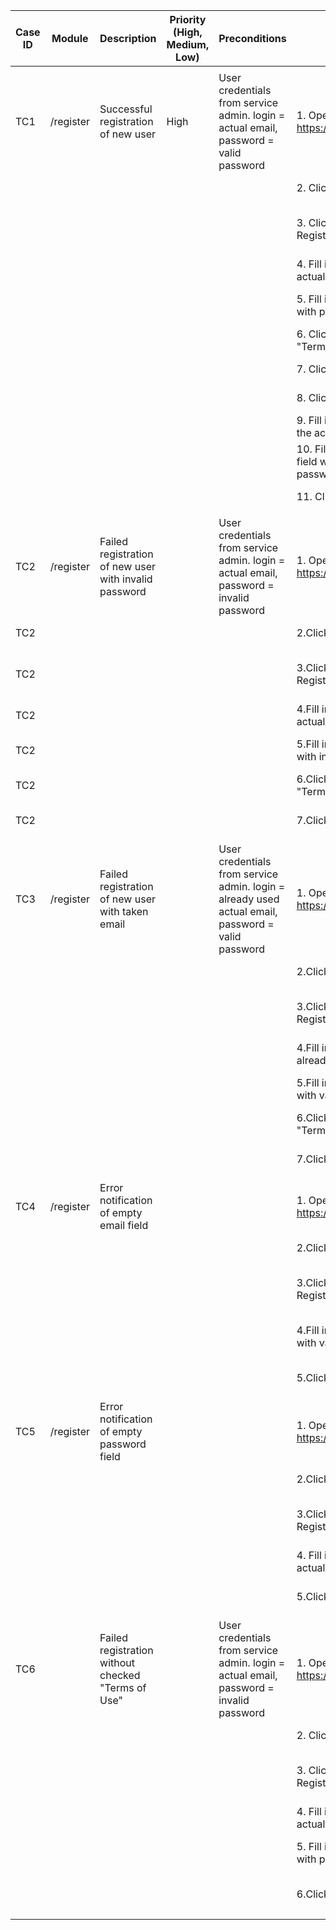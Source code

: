 | Case ID | Module    | Description                                           | Priority (High, Medium, Low) | Preconditions                                                                                     | Steps                                                | Expected Result                                                                   | Link to Report |
|---------|-----------|-------------------------------------------------------|------------------------------|---------------------------------------------------------------------------------------------------|------------------------------------------------------|-----------------------------------------------------------------------------------|----------------|
|         |           |                                                       |                              |                                                                                                   |                                                      |                                                                                   |                |
| TC1     | /register | Successful registration of new user                   | High                         | User credentials from service admin. login = actual email, password = valid password              | 1. Open https://oblache.areso.pro/                   | 1. Page https://oblache.areso.pro/ is opened                                      |                |
|         |           |                                                       |                              |                                                                                                   | 2. Click "Register" button                           | 2. Registration form is opened                                                    |                |
|         |           |                                                       |                              |                                                                                                   | 3. Click "Register" tab in Registration form         | 3. Registration form with checkbox "Terms of Use" and "Register" button is opened |                |
|         |           |                                                       |                              |                                                                                                   | 4. Fill in "Email" field with actual user email      | 4. Inputted email is displayed in "Email" field                                   |                |
|         |           |                                                       |                              |                                                                                                   | 5. Fill in "Password" field with password            | 5. Password-mask is displayed in "Password" field                                 |                |
|         |           |                                                       |                              |                                                                                                   | 6. Click on checkbox "Terms of Use"                  | 6. Checkbox is checked                                                            |                |
|         |           |                                                       |                              |                                                                                                   | 7. Click "Register" button                           | 7. Message "registered successfully" is displayed                                 |                |
|         |           |                                                       |                              |                                                                                                   | 8. Click "Login" tab                                 | 8. Login form with "Login" button is opened                                       |                |
|         |           |                                                       |                              |                                                                                                   | 9. Fill in "Email" field with the actual email       | 9. Inputted email is displayed in "Email" field                                   |                |
|         |           |                                                       |                              |                                                                                                   | 10. Fill in "Password" field with the valid password | 10. Password-mask is displayed in "Password" field                                |                |
|         |           |                                                       |                              |                                                                                                   | 11. Click "Login" button                             | 11. Status page with filled in email is opened                                    |                |
|         |           |                                                       |                              |                                                                                                   |                                                      |                                                                                   |                |
| TC2     | /register | Failed registration of new user with invalid password |                              | User credentials from service admin. login = actual email, password = invalid password            | 1. Open https://oblache.areso.pro/                   | 1. Page https://oblache.areso.pro/ is opened                                      |                |
| TC2     |           |                                                       |                              |                                                                                                   | 2.Click "Register" button.                           | 2. Registration form is opened                                                    |                |
| TC2     |           |                                                       |                              |                                                                                                   | 3.Click "Register" tab in Registration form.         | 3. Registration form with checkbox "Terms of Use" and "Register" button is opened |                |
| TC2     |           |                                                       |                              |                                                                                                   | 4.Fill in "Email" field with actual user email.      | 4. Inputted email is displayed in "Email" field                                   |                |
| TC2     |           |                                                       |                              |                                                                                                   | 5.Fill in "Password" field with invalid password.    | 5. Password-mask is displayed in "Password" field                                 |                |
| TC2     |           |                                                       |                              |                                                                                                   | 6.Click on checkbox "Terms of Use".                  | 6. Checkbox is checked                                                            |                |
| TC2     |           |                                                       |                              |                                                                                                   | 7.Click "Register" button.                           | 7. Message "Registration failed. The email is taken" is displayed                 |                |
| TC3     | /register | Failed registration of new user with taken email      |                              | User credentials from service admin. login = already used actual email, password = valid password | 1. Open https://oblache.areso.pro/                   | 1. Page https://oblache.areso.pro/ is opened                                      |                |
|         |           |                                                       |                              |                                                                                                   | 2.Click "Register" button.                           | 2. Registration form is opened                                                    |                |
|         |           |                                                       |                              |                                                                                                   | 3.Click "Register" tab in Registration form.         | 3. Registration form with checkbox "Terms of Use" and "Register" button is opened |                |
|         |           |                                                       |                              |                                                                                                   | 4.Fill in "Email" field with already taken email.    | 4. Inputted email is displayed in "Email" field                                   |                |
|         |           |                                                       |                              |                                                                                                   | 5.Fill in "Password" field with valid password.      | 5. Password-mask is displayed in "Password" field                                 |                |
|         |           |                                                       |                              |                                                                                                   | 6.Click on checkbox "Terms of Use".                  | 6. Checkbox is checked                                                            |                |
|         |           |                                                       |                              |                                                                                                   | 7.Click "Register" button.                           | 7. Message "Registration failed. The email is taken" is displayed                 |                |
| TC4     | /register | Error notification of empty email field               |                              |                                                                                                   | 1. Open https://oblache.areso.pro/                   | 1. Page https://oblache.areso.pro/ is opened                                      |                |
|         |           |                                                       |                              |                                                                                                   | 2.Click "Register" button.                           | 2. Registration form is opened                                                    |                |
|         |           |                                                       |                              |                                                                                                   | 3.Click "Register" tab in Registration form.         | 3. Registration form with checkbox "Terms of Use" and "Register" button is opened |                |
|         |           |                                                       |                              |                                                                                                   | 4.Fill in "Password" field with valid password.      | 4. Password-mask is displayed in "Password" field                                 |                |
|         |           |                                                       |                              |                                                                                                   | 5.Click "Register" button.                           | 5. Error notification to fill the email field is displayed                        |                |
| TC5     | /register | Error notification of empty password field            |                              |                                                                                                   | 1. Open https://oblache.areso.pro/                   | 1. Page https://oblache.areso.pro/ is opened                                      |                |
|         |           |                                                       |                              |                                                                                                   | 2.Click "Register" button.                           | 2. Registration form is opened                                                    |                |
|         |           |                                                       |                              |                                                                                                   | 3.Click "Register" tab in Registration form.         | 3. Registration form with checkbox "Terms of Use" and "Register" button is opened |                |
|         |           |                                                       |                              |                                                                                                   | 4. Fill in "Email" field with actual user email      | 4. Inputted email is displayed in "Email" field                                   |                |
|         |           |                                                       |                              |                                                                                                   | 5.Click "Register" button.                           | 5. Error notification to fill the password field is displayed                     |                |
| TC6     |           | Failed registration without checked "Terms of Use"    |                              | User credentials from service admin. login = actual email, password = invalid password            | 1. Open https://oblache.areso.pro/                   | 1. Page https://oblache.areso.pro/ is opened                                      |                |
|         |           |                                                       |                              |                                                                                                   | 2. Click "Register" button                           | 2. Registration form is opened                                                    |                |
|         |           |                                                       |                              |                                                                                                   | 3. Click "Register" tab in Registration form         | 3. Registration form with checkbox "Terms of Use" and "Register" button is opened |                |
|         |           |                                                       |                              |                                                                                                   | 4. Fill in "Email" field with actual user email      | 4. Inputted email is displayed in "Email" field                                   |                |
|         |           |                                                       |                              |                                                                                                   | 5. Fill in "Password" field with password            | 5. Password-mask is displayed in "Password" field                                 |                |
|         |           |                                                       |                              |                                                                                                   | 6.Click "Register" button.                           | 6. Error notification to check "Terms of Use" is displayed                        |                |
|         |           |                                                       |                              |                                                                                                   |                                                      |                                                                                   |                |
